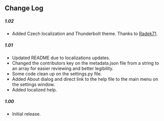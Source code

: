 ## Change Log

##### 1.02
- Added Czech localization and Thunderbolt theme. Thanks to [Radek71](https://github.com/Radek71).

##### 1.01
- Updated README due to localizations updates.
- Changed the contributors key on the metadata.json file from a string to an array for easier reviewing and better legibility.
- Some code clean up on the settings.py file.
- Added About dialog and direct link to the help file to the main menu on the settings window.
- Added localized help.

##### 1.00
- Initial release.
